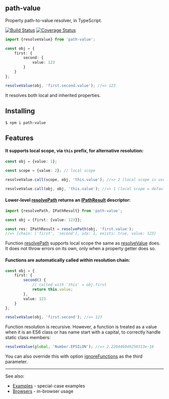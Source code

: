 path-value
----------

Property path-to-value resolver, in TypeScript.

[![Build Status](https://travis-ci.org/vitaly-t/path-value.svg?branch=main)](https://travis-ci.org/vitaly-t/path-value)
[![Coverage Status](https://coveralls.io/repos/github/vitaly-t/path-value/badge.svg?branch=main)](https://coveralls.io/github/vitaly-t/path-value?branch=main)

```ts
import {resolveValue} from 'path-value';

const obj = {
    first: {
        second: {
            value: 123
        }
    }
};

resolveValue(obj, 'first.second.value'); //=> 123
```

It resolves both local and inherited properties.

## Installing

```
$ npm i path-value
```

## Features

#### It supports local scope, via `this` prefix, for alternative resolution:

```ts
const obj = {value: 1};

const scope = {value: 2}; // local scope

resolveValue.call(scope, obj, 'this.value'); //=> 2 (local scope is used)

resolveValue.call(obj, obj, 'this.value'); //=> 1 (local scope = default scope)
```

#### Lower-level [resolvePath] returns an [IPathResult] descriptor:

```ts
import {resolvePath, IPathResult} from 'path-value';

const obj = {first: {value: 123}};

const res: IPathResult = resolvePath(obj, 'first.value');
//=> {chain: ['first', 'second'], idx: 1, exists: true, value: 123}
```

Function [resolvePath] supports local scope the same as [resolveValue] does. It does not throw errors on its own, only
when a property getter does so.

#### Functions are automatically called within resolution chain:

```ts
const obj = {
    first: {
        second() {
            // called with 'this' = obj.first
            return this.value;
        },
        value: 123
    }
};

resolveValue(obj, 'first.second'); //=> 123
```

Function resolution is recursive. However, a function is treated as a value when it is an ES6 class or has name start
with a capital, to correctly handle static class members:

```js
resolveValue(global, 'Number.EPSILON'); //=> 2.220446049250313e-16
```

You can also override this with option [ignoreFunctions] as the third parameter.

---

See also:

* [Examples](http://github.com/vitaly-t/path-value/wiki/Examples) - special-case examples
* [Browsers](http://github.com/vitaly-t/path-value/wiki/Browsers) - in-browser usage

[resolvePath]:https://github.com/vitaly-t/path-value/blob/main/src/resolve-path.ts#L17

[IPathResult]:https://github.com/vitaly-t/path-value/blob/main/src/types.ts#L74

[resolveValue]:https://github.com/vitaly-t/path-value/blob/main/src/resolve-value.ts#L18

[ignoreFunctions]:https://github.com/vitaly-t/path-value/blob/main/src/types.ts#L23
